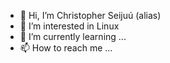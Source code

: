 - 👋 Hi, I’m Christopher Seijuú (alias)
- 👀 I’m interested in Linux
- 🌱 I’m currently learning ...
- 📫 How to reach me ...

<!---
seijuuboy/seijuuboy is a ✨ special ✨ repository because its `README.md` (this file) appears on your GitHub profile.
You can click the Preview link to take a look at your changes.
--->

